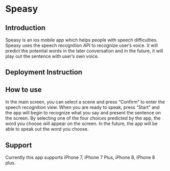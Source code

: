 # Speasy

## Introduction

Speasy is an ios mobile app which helps people with speech difficulties. Speasy uses the speech recognition API to recognize user’s voice. It will predict the potential words in the later conversation and in the future, it will play out the sentence with user’s own voice.

## Deployment Instruction


## How to use
In the main screen, you can select a scene and press “Confirm” to enter the speech recognition view. When you are ready to speak, press “Start” and the app will begin to recognize what you say and present the sentence on the screen. By selecting one of the four choices predicted by the app, the word you choose will appear on the screen. In the future, the app will be able to speak out the word you choose.

## Support
Currently this app supports iPhone 7, iPhone 7 Plus, iPhone 8, iPhone 8 plus.
